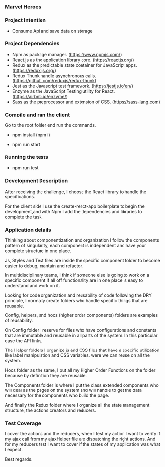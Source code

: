 # 

### Marvel Heroes ###

### Project Intention ###
* Consume Api and save data on storage

### Project Dependencies ###

 * Npm as package manager. (https://www.npmjs.com/)
 * React.js as the application library core. (https://reactjs.org/)
 * Redux as the predictable state container for JavaScript apps. (https://redux.js.org/)
 * Redux Thunk handle asynchronous calls. (https://github.com/reduxjs/redux-thunk)
 * Jest as the Javascript test framework. (https://jestjs.io/en/)
 * Enzyme as the JavaScript Testing utility for React. (https://airbnb.io/enzyme/)
 * Sass as the preprocessor and extension of CSS. (https://sass-lang.com)

### Compile and run the client ###

Go to the root folder end run the commands.

- npm install (npm i)

- npm run start

### Running the tests ###

- npm run test


### Development Description ###

After receiving the challenge, I choose the React library to handle the specifications. 

For the client side I use the create-react-app boilerplate to begin the development,and with Npm I add the dependencies and libraries to complete the task.

### Application details ###

Thinking about componentization and organization I follow the components pattern of singularity, each component is independent and have your complete structure in one place. 

Js, Styles and Test files are inside the specific component folder to become easier to debug, mantain and refactor.

In multidisciplinary teams, I think if someone else is going to work on a specific component if all off functionality are in one place is easy to understand and work on it.

Looking for code organization and reusability of code following the DRY principle, I normally create folders who handle specific things that are reusable. 

Config, helpers, and hocs (higher order components) folders are examples of reusability. 

On Config folder I reserve for files who have configurations and constants that are immutable and reusable in all parts of the system. In this particular case the API links.

The Helper folders I organize js and CSS files that have a specific utilization like label manipulation and CSS variables. were we can reuse on all the system.

Hocs folder as the same, I put all my Higher Order Functions  on the folder because by definition they are reusable.

The Components folder is where I put the class extended components who will deal as the pages on the system and will handle to get the data necessary for the components who build the page.

And finally the Redux folder where I organize all the state management structure, the actions creators and reducers.

### Test Coverage ###

I cover the actions and the reducers, when I test my action I want to verify if my ajax call from my ajaxHelper file are dispatching the right actions. And for my reducers test I want to cover if the states of my application was what I expect.

Best regards.
